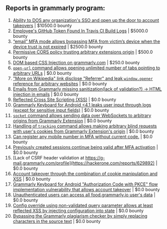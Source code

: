 ## Reports in grammarly program:
1. [Ability to DOS any organization's SSO and open up the door to account takeovers](https://hackerone.com/reports/976603) | $10500.0 bounty
2. [Employee's GitHub Token Found In Travis CI Build Logs](https://hackerone.com/reports/496937) | $5000.0 bounty
3. [“email” MFA mode allows bypassing MFA from victim’s device when the device trust is not expired](https://hackerone.com/reports/665722) | $2500.0 bounty
4. [Permissive CORS policy trusting arbitrary extensions origin](https://hackerone.com/reports/412490) | $500.0 bounty
5. [DOM based CSS Injection on grammarly.com](https://hackerone.com/reports/500436) | $250.0 bounty
6. [`open-url` command allows opening unlimited number of tabs pointing to arbitrary URLs](https://hackerone.com/reports/389076) | $0.0 bounty
7. ["More on Wikipedia" link disclose "Referrer" and leak `window.opener` reference for arbitrary websites](https://hackerone.com/reports/409518) | $0.0 bounty
8. [Emails from Grammarly missing sanitization(lack of validation?) -> HTML injection in emails](https://hackerone.com/reports/404864) | $0.0 bounty
9. [Reflected Cross Site Scripting (XSS)](https://hackerone.com/reports/435144) | $0.0 bounty
10. [Grammarly Keyboard for Android <4.1  leaks user input through logs (except for sensitive input fields)](https://hackerone.com/reports/462416) | $0.0 bounty
11. [`socket` command allows sending data over WebSockets to arbitrary origins from Grammarly Extension](https://hackerone.com/reports/395729) | $0.0 bounty
12. [Handling of `tracking` command allows making arbitrary blind requests with user's cookies from Grammarly Extension's origin](https://hackerone.com/reports/389108) | $0.0 bounty
13. [Can register any mobile number in MFA without current code.](https://hackerone.com/reports/667740) | $0.0 bounty
14. [Previously created sessions continue being valid after MFA activation](https://hackerone.com/reports/667739) | $0.0 bounty
15. [Lack of CSRF header validation at https://g-mail.grammarly.com/profile](https://hackerone.com/reports/629892) | $0.0 bounty
16. [Account takeover through the combination of cookie manipulation and XSS](https://hackerone.com/reports/534450) | $0.0 bounty
17. [Grammarly Keyboard for Android "Authorization Code with PKCE" flow implementation vulnerability that allows account takeover](https://hackerone.com/reports/824931) | $0.0 bounty
18. [Unauthenticated users can access all food.grammarly.io user's data](https://hackerone.com/reports/745495) | $0.0 bounty
19. [Config override using non-validated query parameter allows at least reflected XSS by injecting configuration into state](https://hackerone.com/reports/1082847) | $0.0 bounty
20. [Bypassing the Grammarly plagiarism checker by simply replacing characters in the source text](https://hackerone.com/reports/1282282) | $0.0 bounty